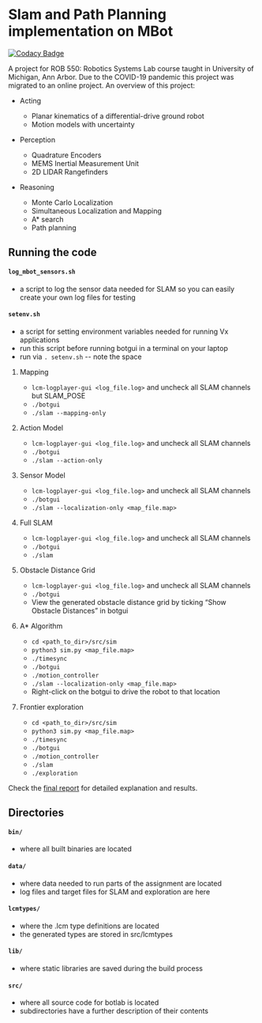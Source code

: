 # Slam and Path Planning implementation on MBot
[![Codacy Badge](https://app.codacy.com/project/badge/Grade/d718dc670bd54030bae4e6dc2cb1256a)](https://www.codacy.com/gh/saptadeb/botLab/dashboard?utm_source=github.com&amp;utm_medium=referral&amp;utm_content=saptadeb/botLab&amp;utm_campaign=Badge_Grade)

A project for ROB 550: Robotics Systems Lab course taught in University of Michigan, Ann Arbor. Due to the COVID-19 pandemic this project was migrated to an online project. An overview of this project:
- Acting
    - Planar kinematics of a differential-drive ground robot
    - Motion models with uncertainty

- Perception 
    - Quadrature Encoders
    - MEMS Inertial Measurement Unit
    - 2D LIDAR Rangefinders

- Reasoning
    - Monte Carlo Localization
    - Simultaneous Localization and Mapping
    - A* search
    - Path planning



## Running the code

#### `log_mbot_sensors.sh`
- a script to log the sensor data needed for SLAM so you can easily create your own log files for testing

#### `setenv.sh`
- a script for setting environment variables needed for running Vx applications
- run this script before running botgui in a terminal on your laptop
- run via `. setenv.sh` -- note the space

1. Mapping
    - `lcm-logplayer-gui <log_file.log>` and uncheck all SLAM channels but SLAM_POSE
    - `./botgui`
    - `./slam --mapping-only`

2. Action Model
    - `lcm-logplayer-gui <log_file.log>` and uncheck all SLAM channels 
    - `./botgui`
    - `./slam --action-only`

3. Sensor Model
    - `lcm-logplayer-gui <log_file.log>` and uncheck all SLAM channels 
    - `./botgui`
    - `./slam --localization-only <map_file.map>`

4. Full SLAM
    - `lcm-logplayer-gui <log_file.log>` and uncheck all SLAM channels 
    - `./botgui`
    - `./slam`

5. Obstacle Distance Grid
    - `lcm-logplayer-gui <log_file.log>` and uncheck all SLAM channels 
    - `./botgui`
    - View the generated obstacle distance grid by ticking “Show Obstacle Distances” in botgui

6. A* Algorithm
    - `cd <path_to_dir>/src/sim`
    - `python3 sim.py <map_file.map>`
    - `./timesync`
    - `./botgui`
    - `./motion_controller`
    - `./slam --localization-only <map_file.map>`
    - Right-click on the botgui to drive the robot to that location

7. Frontier exploration
    - `cd <path_to_dir>/src/sim`
    - `python3 sim.py <map_file.map>`
    - `./timesync`
    - `./botgui`
    - `./motion_controller`
    - `./slam`
    - `./exploration` 

Check the [final report](https://github.com/saptadeb/botLab/blob/master/report/saptadeb-botlab.pdf) for detailed explanation and results.

## Directories 

#### `bin/`
- where all built binaries are located
    
#### `data/`
- where data needed to run parts of the assignment are located
- log files and target files for SLAM and exploration are here
    
#### `lcmtypes/`
- where the .lcm type definitions are located
- the generated types are stored in src/lcmtypes
    
#### `lib/`
- where static libraries are saved during the build process
    
#### `src/`
- where all source code for botlab is located
- subdirectories have a further description of their contents

